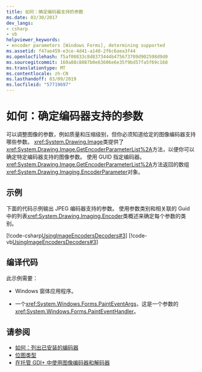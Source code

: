 ```yaml
---
title: 如何：确定编码器支持的参数
ms.date: 03/30/2017
dev_langs:
- csharp
- vb
helpviewer_keywords:
- encoder parameters [Windows Forms], determining supported
ms.assetid: f47ae459-e3ce-4d41-a140-2f6c6aea3f44
ms.openlocfilehash: f5af00833c8d8373444b475673709d902598d9d0
ms.sourcegitcommit: 160a88c8087b0e63606e6e35f9bd57fa5f69c168
ms.translationtype: MT
ms.contentlocale: zh-CN
ms.lasthandoff: 03/09/2019
ms.locfileid: "57719697"
---
```

# <a name="how-to-determine-the-parameters-supported-by-an-encoder"></a>如何：确定编码器支持的参数
可以调整图像的参数，例如质量和压缩级别，但你必须知道给定的图像编码器支持哪些参数。 <xref:System.Drawing.Image>类提供了<xref:System.Drawing.Image.GetEncoderParameterList%2A>方法，以便你可以确定特定编码器支持的图像参数。 使用 GUID 指定编码器。 <xref:System.Drawing.Image.GetEncoderParameterList%2A>方法返回的数组<xref:System.Drawing.Imaging.EncoderParameter>对象。  
  
## <a name="example"></a>示例  
 下面的代码示例输出 JPEG 编码器支持的参数。 使用参数类别和相关联的 Guid 中的列表<xref:System.Drawing.Imaging.Encoder>类概述来确定每个参数的类别。  
  
 [!code-csharp[UsingImageEncodersDecoders#3](~/samples/snippets/csharp/VS_Snippets_Winforms/UsingImageEncodersDecoders/CS/Form1.cs#3)]
 [!code-vb[UsingImageEncodersDecoders#3](~/samples/snippets/visualbasic/VS_Snippets_Winforms/UsingImageEncodersDecoders/VB/Form1.vb#3)]  
  
## <a name="compiling-the-code"></a>编译代码  
 此示例需要：  
  
-   Windows 窗体应用程序。  
  
-   一个<xref:System.Windows.Forms.PaintEventArgs>，这是一个参数的<xref:System.Windows.Forms.PaintEventHandler>。  
  
## <a name="see-also"></a>请参阅
- [如何：列出已安装的编码器](how-to-list-installed-encoders.md)
- [位图类型](types-of-bitmaps.md)
- [在托管 GDI+ 中使用图像编码器和解码器](using-image-encoders-and-decoders-in-managed-gdi.md)
